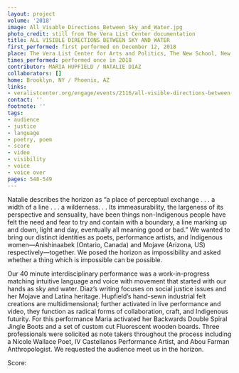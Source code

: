 ```yaml
---
layout: project
volume: '2018'
image: All_Visable_Directions_Between_Sky_and_Water.jpg
photo_credit: still from The Vera List Center documentation
title: ALL VISIBLE DIRECTIONS BETWEEN SKY AND WATER
first_performed: first performed on December 12, 2018
place: The Vera List Center for Arts and Politics, The New School, New York, NY
times_performed: performed once in 2018
contributor: MARIA HUPFIELD / NATALIE DIAZ
collaborators: []
home: Brooklyn, NY / Phoenix, AZ
links:
- veralistcenter.org/engage/events/2116/all-visible-directions-between-sky-and-water-with-natalie-diaz-and-maria-hupfield
contact: ''
footnote: ''
tags:
- audience
- justice
- language
- poetry, poem
- score
- video
- visibility
- voice
- voice over
pages: 548-549
---
```


Natalie describes the horizon as “a place of perceptual exchange . . . a width of a line . . . a wilderness. . . Its immeasurability, the largeness of its perspective and sensuality, have been things non-Indigenous people have felt the need and fear to try and contain with a boundary, a line marking up and down, light and day, eventually all meaning good or bad.” We wanted to bring our distinct identities as poets, performance artists, and Indigenous women—Anishinaabek (Ontario, Canada) and Mojave (Arizona, US) respectively—together. We posed the horizon as impossibility and asked whether a thing which is impossible can be possible.

Our 40 minute interdisciplinary performance was a work-in-progress matching intuitive language and voice with movement that started with our hands as sky and water. Diaz’s writing focuses on social justice issues and her Mojave and Latina heritage. Hupfield’s hand-sewn industrial felt creations are multidimensional; further activated in live performance and video, they function as radical forms of collaboration, craft, and Indigenous futurity. For this performance Maria activated her Backwards Double Spiral Jingle Boots and a set of custom cut Fluorescent wooden boards. Three professionals were solicited as note takers throughout the process including a Nicole Wallace Poet, IV Castellanos Performance Artist, and Abou Farman Anthropologist. We requested the audience meet us in the horizon.

Score:
